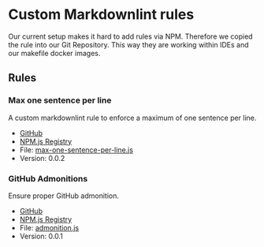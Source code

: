 # Custom Markdownlint rules

Our current setup makes it hard to add rules via NPM.
Therefore we copied the rule into our Git Repository.
This way they are working within IDEs and our makefile docker images.

## Rules

### Max one sentence per line

A custom markdownlint rule to enforce a maximum of one sentence per line.

- [GitHub](https://github.com/aepfli/markdownlint-rule-max-one-sentence-per-line)
- [NPM.js Registry](https://www.npmjs.com/package/markdownlint-rule-max-one-sentence-per-line)
- File: [max-one-sentence-per-line.js](max-one-sentence-per-line.js)
- Version: 0.0.2

### GitHub Admonitions

Ensure proper GitHub admonition.

- [GitHub](https://github.com/aepfli/markdownlint-rule-github-admonition)
- [NPM.js Registry](https://www.npmjs.com/package/markdownlint-rule-github-admonition)
- File: [admonition.js](admonition.js)
- Version: 0.0.1
